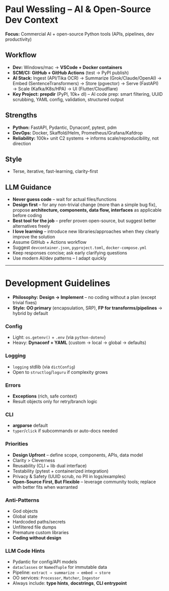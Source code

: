 # Paul Wessling – AI & Open-Source Dev Context
**Focus:** Commercial AI + open-source Python tools (APIs, pipelines, dev productivity)

## Workflow
- **Dev:** Windows/mac → **VSCode + Docker containers**
- **SCM/CI:** **GitHub + GitHub Actions** (test → PyPI publish)
- **AI Stack:** Ingest (API/Tika OCR) → Summarize (Grok/Claude/OpenAI) → Embed (SentenceTransformers) → Store (pgvector) → Serve (FastAPI) → Scale (Kafka/K8s/HPA) → UI (Flutter/Cloudflare)
- **Key Project:** **prepdir** (PyPI, 10k+ dl) – AI code prep: smart filtering, UUID scrubbing, YAML config, validation, structured output

## Strengths
- **Python:** FastAPI, Pydantic, Dynaconf, pytest, pdm
- **DevOps:** Docker, Skaffold/Helm, Prometheus/Grafana/Kafdrop
- **Reliability:** 100k+ unit C2 systems → informs scale/reproducibility, not direction

## Style
- Terse, iterative, fast-learning, clarity-first

## LLM Guidance
- **Never guess code** – wait for actual files/functions  
- **Design first** – for any non-trivial change (more than a simple bug fix), propose **architecture, components, data flow, interfaces** as applicable before coding  
- **Best tool for the job** – prefer proven open-source, but suggest better alternatives freely  
- **I love learning** – introduce new libraries/approaches when they clearly improve the solution  
- Assume GitHub + Actions workflow
- Suggest `devcontainer.json`, `pyproject.toml`, `docker-compose.yml`
- Keep responses concise; ask early clarifying questions
- Use modern AI/dev patterns – I adapt quickly

---

# Development Guidelines

- **Philosophy:** **Design → Implement** – no coding without a plan (except trivial fixes)  
- **Style:** **OO primary** (encapsulation, SRP), **FP for transforms/pipelines** → hybrid by default  

### Config
- Light: `os.getenv()` + `.env` (via `python-dotenv`)  
- Heavy: **Dynaconf + YAML** (custom → local → global → defaults)

### Logging
- `logging` stdlib (via `dictConfig`)  
- Open to `structlog`/`loguru` if complexity grows

### Errors
- **Exceptions** (rich, safe context)  
- Result objects only for retry/branch logic

### CLI
- **argparse** default  
- `typer`/`click` if subcommands or auto-docs needed

### Priorities
- **Design Upfront** – define scope, components, APIs, data model  
- Clarity > Cleverness  
- Reusability (CLI + lib dual interface)  
- Testability (pytest + containerized integration)  
- Privacy & Safety (UUID scrub, no PII in logs/examples)  
- **Open-Source First, But Flexible** – leverage community tools; replace with better fits when warranted

### Anti-Patterns
- God objects  
- Global state  
- Hardcoded paths/secrets  
- Unfiltered file dumps  
- Premature custom libraries  
- **Coding without design**

### LLM Code Hints
- Pydantic for config/API models  
- `dataclasses` or `NamedTuple` for immutable data  
- Pipeline: `extract → summarize → embed → store`  
- OO services: `Processor`, `Matcher`, `Ingestor`  
- Always include: **type hints**, **docstrings**, **CLI entrypoint**